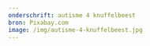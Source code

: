```yaml
---
onderschrift: autisme 4 knuffelbeest
bron: Pixabay.com
image: /img/autisme-4-knuffelbeest.jpg
---
```

